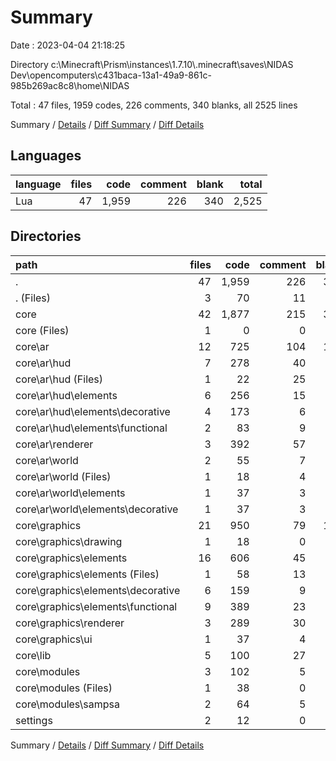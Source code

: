 # Summary

Date : 2023-04-04 21:18:25

Directory c:\\Minecraft\\Prism\\instances\\1.7.10\\.minecraft\\saves\\NIDAS Dev\\opencomputers\\c431baca-13a1-49a9-861c-985b269ac8c8\\home\\NIDAS

Total : 47 files,  1959 codes, 226 comments, 340 blanks, all 2525 lines

Summary / [Details](details.md) / [Diff Summary](diff.md) / [Diff Details](diff-details.md)

## Languages
| language | files | code | comment | blank | total |
| :--- | ---: | ---: | ---: | ---: | ---: |
| Lua | 47 | 1,959 | 226 | 340 | 2,525 |

## Directories
| path | files | code | comment | blank | total |
| :--- | ---: | ---: | ---: | ---: | ---: |
| . | 47 | 1,959 | 226 | 340 | 2,525 |
| . (Files) | 3 | 70 | 11 | 20 | 101 |
| core | 42 | 1,877 | 215 | 318 | 2,410 |
| core (Files) | 1 | 0 | 0 | 1 | 1 |
| core\\ar | 12 | 725 | 104 | 137 | 966 |
| core\\ar\\hud | 7 | 278 | 40 | 76 | 394 |
| core\\ar\\hud (Files) | 1 | 22 | 25 | 7 | 54 |
| core\\ar\\hud\\elements | 6 | 256 | 15 | 69 | 340 |
| core\\ar\\hud\\elements\\decorative | 4 | 173 | 6 | 48 | 227 |
| core\\ar\\hud\\elements\\functional | 2 | 83 | 9 | 21 | 113 |
| core\\ar\\renderer | 3 | 392 | 57 | 45 | 494 |
| core\\ar\\world | 2 | 55 | 7 | 16 | 78 |
| core\\ar\\world (Files) | 1 | 18 | 4 | 5 | 27 |
| core\\ar\\world\\elements | 1 | 37 | 3 | 11 | 51 |
| core\\ar\\world\\elements\\decorative | 1 | 37 | 3 | 11 | 51 |
| core\\graphics | 21 | 950 | 79 | 131 | 1,160 |
| core\\graphics\\drawing | 1 | 18 | 0 | 2 | 20 |
| core\\graphics\\elements | 16 | 606 | 45 | 86 | 737 |
| core\\graphics\\elements (Files) | 1 | 58 | 13 | 10 | 81 |
| core\\graphics\\elements\\decorative | 6 | 159 | 9 | 25 | 193 |
| core\\graphics\\elements\\functional | 9 | 389 | 23 | 51 | 463 |
| core\\graphics\\renderer | 3 | 289 | 30 | 36 | 355 |
| core\\graphics\\ui | 1 | 37 | 4 | 7 | 48 |
| core\\lib | 5 | 100 | 27 | 22 | 149 |
| core\\modules | 3 | 102 | 5 | 27 | 134 |
| core\\modules (Files) | 1 | 38 | 0 | 12 | 50 |
| core\\modules\\sampsa | 2 | 64 | 5 | 15 | 84 |
| settings | 2 | 12 | 0 | 2 | 14 |

Summary / [Details](details.md) / [Diff Summary](diff.md) / [Diff Details](diff-details.md)